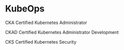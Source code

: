 # KubeOps
CKA 
Certified Kubernetes Administrator 

CKAD 
Certified Kubernetes Administrator Development 

CKS
Certified Kubernetes Security
